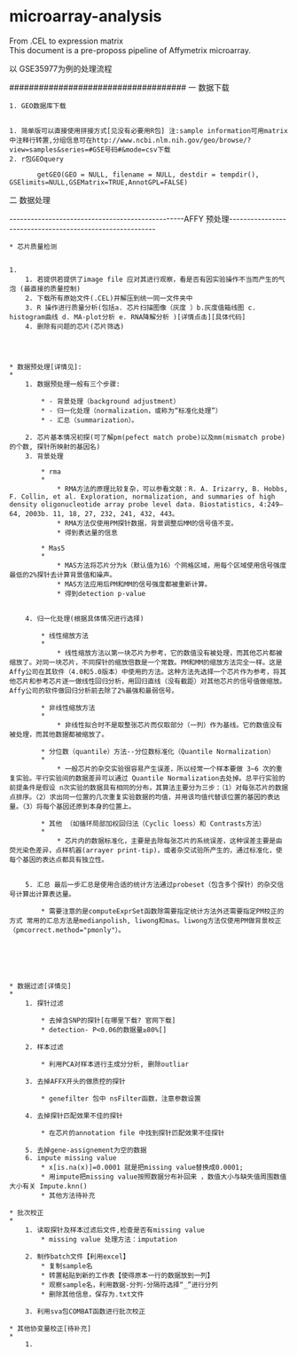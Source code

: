 # microarray-analysis
From .CEL to expression matrix  
This document is a pre-proposs pipeline of Affymetrix microarray.


以 GSE35977为例的处理流程

####################################
一 数据下载


	1. GEO数据库下载


	1. 简单版可以直接使用拼接方式[见没有必要用R包] 注:sample information可用matrix中注释行转置,分组信息可在http://www.ncbi.nlm.nih.gov/geo/browse/?view=samples&series=#GSE号码#&mode=csv下载 
	2. r包GEOquery

           getGEO(GEO = NULL, filename = NULL, destdir = tempdir(), GSElimits=NULL,GSEMatrix=TRUE,AnnotGPL=FALSE)

二 数据处理

-------------------------------------------------AFFY 预处理---------------------------------------------------------

	* 芯片质量检测


	1. 
		1. 若提供若提供了image file 应对其进行观察，看是否有因实验操作不当而产生的气泡 (最直接的质量控制)
		2. 下载所有原始文件(.CEL)并解压到统一同一文件夹中
		3. R 操作进行质量分析(包括a. 芯片扫描图像（灰度 ）b.灰度值箱线图 c. histogram曲线 d. MA-plot分析 e. RNA降解分析 )[详情点击][具体代码]
		4. 删除有问题的芯片(芯片筛选)




	* 数据预处理[详情见]:
	* 
		1. 数据预处理一般有三个步骤: 

			* - 背景处理（background adjustment）
			* - 归一化处理（normalization，或称为“标准化处理”）
			* - 汇总（summarization）。

		2. 芯片基本情况初探(可了解pm(pefect match probe)以及mm(mismatch probe)的个数, 探针所映射的基因名)
		3. 背景处理 

			* rma  
			* 
				* RMA方法的原理比较复杂，可以参看文献：R. A. Irizarry, B. Hobbs, F. Collin, et al. Exploration, normalization, and summaries of high density oligonucleotide array probe level data. Biostatistics, 4:249–64, 2003b. 11, 18, 27, 232, 241, 432, 443。
				* RMA方法仅使用PM探针数据，背景调整后MM的信号值不变。
				* 得到表达量的信息

			* Mas5
			* 
				* MAS方法将芯片分为k（默认值为16）个网格区域，用每个区域使用信号强度最低的2%探针去计算背景值和噪声。
				* MAS方法应用后PM和MM的信号强度都被重新计算。
				* 得到detection p-value


		4. 归一化处理(根据具体情况进行选择)

			* 线性缩放方法
			* 
				* 线性缩放方法以第一块芯片为参考，它的数值没有被处理，而其他芯片都被缩放了。对同一块芯片，不同探针的缩放倍数是一个常数。PM和MM的缩放方法完全一样。这是Affy公司在其软件（4.0和5.0版本）中使用的方法。这种方法先选择一个芯片作为参考，将其他芯片和参考芯片逐一做线性回归分析，用回归直线（没有截距）对其他芯片的信号值做缩放。Affy公司的软件做回归分析前去除了2%最强和最弱信号。

			* 非线性缩放方法
			* 
				* 非线性拟合时不是取整张芯片而仅取部分（一列）作为基线。它的数值没有被处理，而其他数据都被缩放了。

			* 分位数（quantile）方法--分位数标准化（Quantile Normalization）
			* 
				* 一般芯片的杂交实验很容易产生误差，所以经常一个样本要做 3~6 次的重复实验。平行实验间的数据差异可以通过 Quantile Normalization去处掉。总平行实验的前提条件是假设 n次实验的数据具有相同的分布，其算法主要分为三步：（1）对每张芯片的数据点排序。（2）求出同一位置的几次重复实验数据的均值，并用该均值代替该位置的基因的表达量。（3）将每个基因还原到本身的位置上。

			* 其他 （如循环局部加权回归法（Cyclic loess）和 Contrasts方法）
			* 
				* 芯片内的数据标准化，主要是去除每张芯片的系统误差，这种误差主要是由荧光染色差异，点样机器(arrayer print-tip)，或者杂交试验所产生的，通过标准化，使每个基因的表达点都具有独立性。


		5. 汇总 最后一步汇总是使用合适的统计方法通过probeset（包含多个探针）的杂交信号计算出计算表达量。

			* 需要注意的是computeExprSet函数除需要指定统计方法外还需要指定PM校正的方式 常用的汇总方法是medianpolish, liwong和mas。liwong方法仅使用PM做背景校正（pmcorrect.method="pmonly"）。






	* 数据过滤[详情见]
	* 
		1. 探针过滤

			* 去掉含SNP的探针[在哪里下载? 官网下载]
			* detection- P<0.06的数据量≥80%[]

		2. 样本过滤

			* 利用PCA对样本进行主成分分析, 删除outliar

		3. 去掉AFFX开头的做质控的探针

			* genefilter 包中 nsFilter函数，注意参数设置

		4. 去掉探针匹配效果不佳的探针

			* 在芯片的annotation file 中找到探针匹配效果不佳探针

		5. 去掉gene-assignement为空的数据
		6. impute missing value
			* x[is.na(x)]=0.0001 就是把missing value替换成0.0001;
			* 用impute把missing value按照数据分布补回来 ，数值大小与缺失值周围数值大小有关 Impute.knn()
			* 其他方法待补充

	* 批次校正
	* 
		1. 读取探针及样本过滤后文件,检查是否有missing value
			* missing value 处理方法：imputation

		2. 制作batch文件【利用excel】
			* 复制sample名
			* 转置粘贴到新的工作表【使得原本一行的数据放到一列】
			* 观察sample名，利用数据-分列-分隔符选择“_”进行分列
			* 删除其他信息，保存为.txt文件

		3. 利用sva包COMBAT函数进行批次校正

	* 其他协变量校正[待补充]
	*
		1. 
